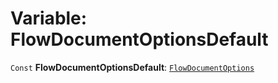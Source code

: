# Variable: FlowDocumentOptionsDefault

`Const` **FlowDocumentOptionsDefault**: [`FlowDocumentOptions`](/auto-docs/free-layout-editor/variables/FlowDocumentOptions-1.md)
